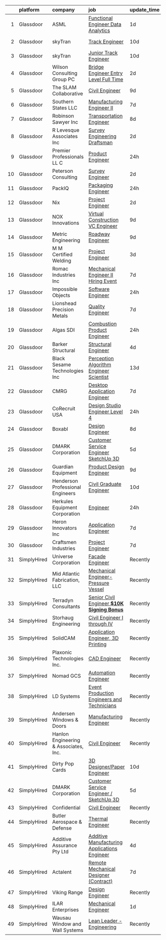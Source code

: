 

|    | platform    | company                               | job                                                                                                                                                                                                                                                                                                                                                                                                                                                                                                                                                                                                                                                                                                                                                                                                                                                                                                                                                                                                                                                                                                                       | update_time   | location                |
|---:|:------------|:--------------------------------------|:--------------------------------------------------------------------------------------------------------------------------------------------------------------------------------------------------------------------------------------------------------------------------------------------------------------------------------------------------------------------------------------------------------------------------------------------------------------------------------------------------------------------------------------------------------------------------------------------------------------------------------------------------------------------------------------------------------------------------------------------------------------------------------------------------------------------------------------------------------------------------------------------------------------------------------------------------------------------------------------------------------------------------------------------------------------------------------------------------------------------------|:--------------|:------------------------|
|  1 | Glassdoor   | ASML                                  | [Functional Engineer   Data Analytics](https://www.glassdoor.com/partner/jobListing.htm?pos=109&ao=1110586&s=58&guid=00000183263851da92fd61c9514789f8&src=GD_JOB_AD&t=SR&vt=w&cs=1_7b90cd16&cb=1662793569219&jobListingId=1008127389021&cpc=214D26EF4E5789C8&jrtk=3-0-1gcj3gkg2jiif801-1gcj3gkgph7j2800-e33e7340e1be5e98--6NYlbfkN0A_DDXJpBmDjNhNk0SonxKsswszHAivHatKsF66mYTBckqD-QpN2x_EAR4zMlSbJXXjyPFj1kLz1mPJ43cRaB9cTVu8ZiXoOi016cuMFaTWanCj5CN56AOyymz1Uu6DGH8Mz4yFmU908T5MP7Sej-efJjQ3vN1GD9KSfe63zB7WTy3SkmbUuqizCYlLlaETPi1Kw9T8ZnPqUSF6yAAt4LbEEUE3oVZe0XQAwUxChgg9kyazviuC6M0P93scsA4QQcsE4XUJ8AjC_HxlGJKGgwoAQgO0qwPmIrAU9hUR8iH_A6atsJUEgkFvizSexUWYM8lv8odNnV4ivCfbT8Z9zWB5ix5TBIFXzeQC9iz2QGwUiQ83uSDvPomMsnn_NHP5wMAwkGQjFRYkDnstR4UBHxe6cJOn_qUPEkkRpLSoT00tV4GOJqqGwF1EsqmX3WexdixT_ADMcB8XLBOUfe-clHRVVN8uH-N3NVIQvSggxyunwQppSYofXKztp_QhRA1GfaMfaVg8QE8OtaNw1Cbt1zoj77VWDPn3y2fmLRDyLWxMbNIasSNeL16B2lyqW5hBs0AlXKc4eZXuO2IVnlMwR1uFfOtrCfbodOB3hU6njcl6Uh0DrZFz1kxiMy6OexKHyEZdYMlmBdqeY4wLgR7_LNRPUMy1m8dlAm9V3zglsJzLFmba7XXRTTOH)                                                                | 1d            | San Diego, CA           |
|  2 | Glassdoor   | skyTran                               | [Track Engineer](https://www.glassdoor.com/partner/jobListing.htm?pos=123&ao=1110586&s=58&guid=00000183263851da92fd61c9514789f8&src=GD_JOB_AD&t=SR&vt=w&cs=1_be15c7f3&cb=1662793569222&jobListingId=1008104200245&cpc=F583A5AE0DDDFE3A&jrtk=3-0-1gcj3gkg2jiif801-1gcj3gkgph7j2800-858820ef1e099958--6NYlbfkN0AZhccrYCUSJlZEde1UnGXnwlG1V9FU8luw-eezWnVYr5cEIZbxF0ud-P0m1gdP3cLzQ6dBzMVHno-NVdq9tAu-8pXrtjOBURzqPxlX_XJmk2CEZp1rB_xpJYNFuYs7FxFDUCjyEDEx1VrN2fqVXcU1NQ_GkV0r3NxIsYoOQMvtJYVhadcKFTlinAeLuKI4nvB3RROGTb4eXzZagS56D20v6q2LhcSXm_CxciNhi39Sy9z0L3uyW9x85QeGxf4copqkYbvtU1wVcWPIEzk-Ks-kpQk9PStA1UJVKFJBNOCfy50cL9CWb4OR3ndWBLWnbIVy5JNFQYV0MZMVsMdASUXXaA31JZVlPCCX_YJIjic2iac_EhAj6YrZPkPairSRbtQUHXOZJbyzh7vgbv75bFvhRymvupalXKnF5dQmDP_QaW5aHUaLupUv)                                                                                                                                                                                                                                                                                                                                                      | 10d           | Huntington Beach, CA    |
|  3 | Glassdoor   | skyTran                               | [Junior Track Engineer](https://www.glassdoor.com/partner/jobListing.htm?pos=113&ao=1110586&s=58&guid=00000183263851da92fd61c9514789f8&src=GD_JOB_AD&t=SR&vt=w&cs=1_2dd132c1&cb=1662793569220&jobListingId=1008104200249&cpc=3E251C7E648E8D76&jrtk=3-0-1gcj3gkg2jiif801-1gcj3gkgph7j2800-893b087d11e3dea6--6NYlbfkN0AZhccrYCUSJlZEde1UnGXnwlG1V9FU8luw-eezWnVYr5cEIZbxF0udh-yhCTVcmUs_xXdux0PKeCa80quye-gO_YcTZdHyrHD0LnBvuY68_45ve2IFju7aVWkrY5Tj_x-l4icu9Y48nG978cFOSzvj4SMBpiAjlQyLni6JgeNMCuKqygaVroiUK5VS3FUp0Ctix6Un8s3Fg_f7MUQQdPDy1Z1Vctp1jxA-C-hFhU1MIiLMyVEdiw9KsYtqhaecT-N0fMVWu9a_XJolKEEmjmUIrKMIIR4X1_2dYQ-82M5qPv2_jGWFbVdWNhCkVJ3AFsUYH4FZy8kqypOgRhlG4w3FNsq3sx6x1uBUfJCQk-rUelWAB_YLyBMX6hs5XBLbsES1q98ALHyiPRHHS-QHcdyNPxWKOxn3mxMOzpU9OJcKwz1_jAQHw2OoLPTxtx1etCo%3D)                                                                                                                                                                                                                                                                                                                                 | 10d           | Huntington Beach, CA    |
|  4 | Glassdoor   | Wilson Consulting Group  PC           | [Bridge Engineer  Entry Level   Full Time](https://www.glassdoor.com/partner/jobListing.htm?pos=118&ao=1110586&s=58&guid=00000183263851da92fd61c9514789f8&src=GD_JOB_AD&t=SR&vt=w&ea=1&cs=1_17fde2c8&cb=1662793569221&jobListingId=1008124431870&cpc=CB2768E455C10F6C&jrtk=3-0-1gcj3gkg2jiif801-1gcj3gkgph7j2800-60251241f490b984--6NYlbfkN0AtR68e5gWpPxoovZgA7Udo-dcymoK0NpHFMpIgh7LYzy-NvFBPTC5pHqdKGtwAjaCZ_07vKol87WIdLWQYdZCtgGkvq9vOwIO6xh5bhCxhByeJTpnaGlvs2WzNo6wtBtou1PT2YBzki1HdYCtxOYYMsSi-azWIymFsWKu3GpmH8PauhmmpuTx7OqdOuni2Og45y7E6cvR9uzxyTbj3YitIWglbEysXUc2xw9ByGx0RCzNC_QcW0Qc5DiGA7pL7L2bntsvgdDvBD20B3-jiZS8Z74jcRwRdJc_EhO7nXVv06rJEcoMDKoKMRU0hw1-Ej4xUE9mSglGGToWb8oHxMotj_tgHGvywg_rycGFZT1yMrnyHD2SDzp5kYHAfMem3VKpNinaRaTKP0MWFhFFm3BqiVGlOsq0uTAiK39GwSAxkH_fHBRMXL6ZtCmrCG269qRe16k_h8WeniXl3dEUYgty-Xv7af_Hszjh-FkvUw-VuwWwZ9iWVyD9_ctIaWEUxxFMSxdTNrL6SXA%3D%3D)                                                                                                                                                                                                                           | 2d            | Mechanicsburg, PA       |
|  5 | Glassdoor   | The SLAM Collaborative                | [Civil Engineer](https://www.glassdoor.com/partner/jobListing.htm?pos=108&ao=1110586&s=58&guid=00000183263851da92fd61c9514789f8&src=GD_JOB_AD&t=SR&vt=w&ea=1&cs=1_8ae29166&cb=1662793569219&jobListingId=1008105890771&cpc=0A448843CA862AA5&jrtk=3-0-1gcj3gkg2jiif801-1gcj3gkgph7j2800-610354c1f4fa0b2b--6NYlbfkN0DdLn5tXN_RiyJSiFodarGZFJKa8s6F6AK0THPBWp05MWFlkDe5FfH8C8ofbMcPMIvTX07gHVXkylm33qpHbb9lasDVzbFQvtWxtopwhG9FPJppMaNeoAEIFtiRbjPmOUZILZ-9UfUpDdviHSMC_UNoMy38zai1f0AWki5BT19moAUvtQMt2X8KrjBCR_HFDXv-PjfYZ0xl0oMAWPHTTAHh8qxGj7qMjrtlM1uFuVo7XmX69ZVmFl-WE9_2zjwVT2iwsDK9_zUPrEH64Gd8OiMwr-IpHh6GO4BqS_htja1AbCmEabiWxcUBDKZnimE328V2CaRy5FHrwfzsn95nGczSXc7ZTGX3Q6XTVPj0_1jJQfBXA5j19DhuE7Ni48s8UFnuAHOJsqVtaOYh7eIAi_w9kYRX93IxlItEsk71ZQIm_0cyOZ2FGp1fjmarj1MGWlgJXeTyukMJfjPYorsBn5vTfrSKl4Nk48xTi8Zhsv8TXH2vPEpso_-oHznauCKK_eU%3D)                                                                                                                                                                                                                                                                   | 9d            | Orlando, FL             |
|  6 | Glassdoor   | Southern States LLC                   | [Manufacturing Engineer II](https://www.glassdoor.com/partner/jobListing.htm?pos=128&ao=1110586&s=58&guid=00000183263851da92fd61c9514789f8&src=GD_JOB_AD&t=SR&vt=w&ea=1&cs=1_17305cd0&cb=1662793569223&jobListingId=1008114346334&cpc=D0EEF0302DCC60DE&jrtk=3-0-1gcj3gkg2jiif801-1gcj3gkgph7j2800-ded74c6d2c089eda--6NYlbfkN0DdNONLqhA8z6QrX6vw37qu8cGScUjPKwqVQr3YAsb4-1n7ur8TiUpiYHqRVBvRvUsHvYxje4zSJDICRkoU_oHaPxC-OST7KLbaSDGh7OEBnOGppRe-0iU3Fs1EPOuV6aQwyTC97XbnOf2Ss9Q4lii9hIjsZTFghiaiyP2EUl8Aho8MImVXN52suxCO5DYPj1k9-tjpRzGnafxSnhGg7tLH1tk9Yyp2TH07wq7pzweZLJm_MzDURLrKYiT0ehbTfpdBD6GIwlB3Sbk0zHm9i0fVzRXtLwmmx4g2WzRDlTBFhASCuZ8YDCrxtqrhklu2c-ARTqFjDMnUDNnPA5Y6cQ_iD8JblN_u7UEw4jlWBFWao8XFLDSPyyGJHz86e4cUnIta6x3QCPuyB_iVKmc4DmnTq0-O1WmMUhglHtLadagISDYaqzs4dGXCAvV48kPq9pQZC00xSMPjlmOaooYa968GeiBqN6NK_oRGUg-bwWG5Uzxxv0pEvCiw3tNcZ9XfD9OHP8_D5cZR2A%3D%3D)                                                                                                                                                                                                                                          | 7d            | Hampton, GA             |
|  7 | Glassdoor   | Robinson   Sawyer Inc                 | [Transportation Engineer](https://www.glassdoor.com/partner/jobListing.htm?pos=103&ao=1110586&s=58&guid=00000183263851da92fd61c9514789f8&src=GD_JOB_AD&t=SR&vt=w&ea=1&cs=1_735c9481&cb=1662793569218&jobListingId=1008111303253&cpc=621637BC199AA609&jrtk=3-0-1gcj3gkg2jiif801-1gcj3gkgph7j2800-4e3b1138c8295eec--6NYlbfkN0CKNvdBtBh9SnuMcnkEvhJOJZTsmZHyY3ybnWicrfIHv2OLB09f1P3_pq6-3RgO4IqZ_itOenhhJrunMWmc5BSRnCK2pVF9tt0A0pElD43m3sDvJ_FGjoUPIZUDCw8fOGdqWdxneuSbi4iL1ttNouiW6tVhVtReY5pk3ryFHZSzWGc3NQoGqp9nRKvHL1E9-BksLUTTHpf-zslAY9Yfgs8o6mrAH1MSG01RcMPVq8kZ3uXU8i2-bsiNXJ4oi8nqDQgpNLplGYs1WJyZq6iTzfW4IK2RYbzAc1r8u5XkYzL6uqhmsm1OD8KUqnPH7rELubgqkpjlZCg68JFMdZvgDFp6rblO68ANDBTF6kc21HkaNtkOgf2GLq6tXFT4uuqnDvmiX4rZYZsgVR09d3BtQsF-6Pw_gwEhRYAl3s5DKyktg9t1ksRPzzBdpGnzdCrzmV4vhSiUXrGc6aHtE5lyog1BKYzG00j1RhSScD7aAahyYx4XrwyGhB5t_-K00dlzHWDdOJBU9bBgGvBhhIpVcY4p)                                                                                                                                                                                                                                        | 8d            | Gastonia, NC            |
|  8 | Glassdoor   | R  Levesque Associates  Inc           | [Survey Engineering Draftsman](https://www.glassdoor.com/partner/jobListing.htm?pos=127&ao=1110586&s=58&guid=00000183263851da92fd61c9514789f8&src=GD_JOB_AD&t=SR&vt=w&ea=1&cs=1_0a2c49cf&cb=1662793569223&jobListingId=1008123492497&cpc=10100C7693495614&jrtk=3-0-1gcj3gkg2jiif801-1gcj3gkgph7j2800-6331db3d6a5304cf--6NYlbfkN0AtR68e5gWpPxoovZgA7Udo-dcymoK0NpHFMpIgh7LYzxbClzyeCLqvjloDM6yhANERjEXZbU16DiPdXBW-nUcIsxqZkrjUyA6gdqyIiUAyPJeqJt0y8EN2lCI9VluCRO0Jb6ugwNGtblmP-QVwhvHHsqXb_oDDjMnBRfEMEq8yNgstrAUoX2dsWR6EnblqK9pLogfZoIk5D36_eRktJANzQLmDLjMSdC0LhIkf9Z2FcL9PL8vSsPl_PQtWIEaCOLo9qUy1ryvB5gz7hlcwKAr6IbSbvGWKRlE7OdUa2qUquKCa-uAIZYOw7bUor7vwunJ1oXyVSZDGtX0_Uaggh0dD1Est9FUf-mYs3xYCnFfH5BaGZZyw0G-HKtpzMtwgMUNDyrA5knoNfu-qf5qUc_eNrhRuopbJ4V7WMSfD9D5VtToCGdQZ4nJLR7JZ21mI9-f_QHqeWSW6jhPpP6TyARKnnLYvdmbYvaZMi8v2yC9xzi3KTI-GSZXbknFC9gNt8Uc2IPRpO9USAQ%3D%3D)                                                                                                                                                                                                                                       | 2d            | Westfield, MA           |
|  9 | Glassdoor   | Premier Professionals  LL C           | [Product Engineer](https://www.glassdoor.com/partner/jobListing.htm?pos=114&ao=1110586&s=58&guid=00000183263851da92fd61c9514789f8&src=GD_JOB_AD&t=SR&vt=w&ea=1&cs=1_96b6b2ed&cb=1662793569221&jobListingId=1008129749919&cpc=511630A5FBBF692B&jrtk=3-0-1gcj3gkg2jiif801-1gcj3gkgph7j2800-f3cb081829fa3622--6NYlbfkN0A2jR07lBEeDPQy3XpkXX03Lj3JErvvTzWAVZFYozNdTj6UQfj3gxJZyiiuoir2IhyGLk__8nNtW5frkjzCtAz0PzW6pilGBsuD5xh5L6WHKZdwfYgPMpPW7Du5fR1-t1hQ86l2rzq0z9yhhTgmMwFnyo5cabXHza6AJuy8mhkAA0IO7lxEjp-qtOV_9itwNgEJs2euXzZskIZSJkXvRwx145LCY9X3DdRygDc5ui1RWrjav0jv_Ms2RTh8SMZhfJnV-DQk4lfE7g1gJEav1fHZqYrDp5rlBy0p3iwjEyNzFcS_K7VbE-TxIBV0wKyjCtm-RfRSfGYRq0LoUaQjrBoo0XocWXaBvxi_8Av5587FPP8-TFYmPtzhDkMlzbO0J_NhgGgSrilSXvFO5krl5G2w4eHlwufeGnQNIwsme23veNHngqN9YnvOTCXxynL9s6I7JFCblkKbhNI0-Pnc8w1ZolsAjIOOEy_y1Jr-ElN8MNa-OlRseg1oH44_gcMuzoZR8UAawIQ_rCDxeS2VoYAtK-v_w_o9STA%3D)                                                                                                                                                                                                                                 | 24h           | Montgomery, AL          |
| 10 | Glassdoor   | Peterson Consulting                   | [Survey Engineer](https://www.glassdoor.com/partner/jobListing.htm?pos=107&ao=1110586&s=58&guid=00000183263851da92fd61c9514789f8&src=GD_JOB_AD&t=SR&vt=w&ea=1&cs=1_cfc5b36a&cb=1662793569219&jobListingId=1008123522399&cpc=BC5A6728553E0000&jrtk=3-0-1gcj3gkg2jiif801-1gcj3gkgph7j2800-7a341853a7d48a30--6NYlbfkN0D4Bp498Y00jV9iWHDpfs0LRoFBNkVSu2-ofFle15sAL9wiVaH3JYCc2yhQvbvN7EmPqfXrVkFuRxenOf5ISJMdOVSOEMgE7ULRPGFyoN6FfsyGXSIVsUZMhT0MbA1uc7yDEWLL4hG3WAVMRIMzm48sl1NzH1EwQ247kthU44Ks44pLGyO_vsmGLcJYaB_dDkvG40PhU7ANFxGLMM7cZO7_z8B0guEu49TA01AiZHXSLd5JdQ0WT3d3PpdAPeVtWucB23yt9HVpl9JsWKsJQQB8ZPgdV4JahCHsxexZleFNNc7IU8tTSJ9bglBxHHx4yoou0TlXFQCSdt2A8BMIx0BXoYBj92qY2FD95lu1vP4rd11jrudD_LAtcPtG4qid7MKpyIUIIlOKJrFOGCrkaYlixyv9n4r3QHC3wEE7Z1RJIFx6HpYNdihvd6f8C70WSMeA7275sKgXBiWqpuTnNCzSlC7bDZOC78Ft4_rr53GpLjnSJqcMeoZujeREg7QXtESeo2n2WPjkEPBEv2BdW7l0tGX0qpnOGu0%3D)                                                                                                                                                                                                                                  | 2d            | Denver, CO              |
| 11 | Glassdoor   | PackIQ                                | [Packaging Engineer](https://www.glassdoor.com/partner/jobListing.htm?pos=111&ao=1110586&s=58&guid=00000183263851da92fd61c9514789f8&src=GD_JOB_AD&t=SR&vt=w&ea=1&cs=1_942e0bee&cb=1662793569220&jobListingId=1008128865030&cpc=C159A350A118AA9B&jrtk=3-0-1gcj3gkg2jiif801-1gcj3gkgph7j2800-21df4c9dde101283--6NYlbfkN0BTy4Vq3kUv-8E8fBOrhZt-7WJQYqv7u2ur6JnxlE7nqzcxHKXba3erMveOqKk6OgE4WJS192kyVZ39ZXi0JZ15b-xmaFGTyEaSIt6wuu75jIVarHaZd7NqFveBiyNIJn3xhX_GG__2Ur5PEOTaVOKUkMppJ7HTzbVPU63QVKxeStPFaOBH63xodStuz0WAJpLdcfbU9Aq6C6Pm9X0u_DL23GzUq74sd4HhjC4tIFmr5xb_2oA_ylfMFDNDXb9rRCIjnrquyZkxR7n-2AgNAwO8K8SFBADuGs-Wft0u-3HPZAY6SuuVyDb_JQtU8GGPAPWp9Ri_J-eeviVJB4C_zkoK3SQnoVq8-ROhxvSUE62attwOnB8yTdgBnOGjYxDqS7v83acPxGMgT4cwoyCA3XMUfulRCmwR9nmKtzzZvaMiVXBIl7l24cezcAMErv6AffjxqSBE4YyPU-JtpP1ZJCuYrJs8xlcR4HB37ILgQrlUq7O3OEO3bVWaYldMqAAX9hCQ7NIo7uSZJg%3D%3D)                                                                                                                                                                                                                                                 | 24h           | Ottawa, KS              |
| 12 | Glassdoor   | Nix                                   | [Project Engineer](https://www.glassdoor.com/partner/jobListing.htm?pos=119&ao=1110586&s=58&guid=00000183263851da92fd61c9514789f8&src=GD_JOB_AD&t=SR&vt=w&ea=1&cs=1_7aab5a12&cb=1662793569222&jobListingId=1008123595543&cpc=084DC1FB85E2EACF&jrtk=3-0-1gcj3gkg2jiif801-1gcj3gkgph7j2800-a6bfbf40e9464a22--6NYlbfkN0DGEf1wvZpjf0BmWAJPOOLZmxk1SfGk8SAElFhdCcpOAmk_ejaU_FB_C7o8mbym5XM6SAaFnvG7qMyRFn6a7puH_0cY0C8zsL32BE9Q9C7gOCESpekIIJGIcdUG0DE5-PDx8yiO5l68bllLura2IoObW0U0TMyzVR6byyyvQMoe1PRQWI8zqGKAskCAbeBmCfnbP5QmgHU5z2jhXSt18hdzFceAh79AVEhn8JMauDXWPmfgtOImL5Z0zXUEkwAuvi-O_0UWLg8qJrJi1EWunwXnapV1GOP0uBp0y659DYWUSzniCsvvU0y3mCddshcn0DkQzt9asI7sUJnCrrnMFKT-zfXZ5-TNaXUGXiBJKlTAW3ijMT36FHqrIS45IeyDs8gE3PUTgFP712y4ek-Vd3o6l9wzcKZV28bWYun6olY1igKgSybzAxU7ewoXMtks4jHAfd50UCkVQ0XSX66IoAmZKvnSZqYGnhd-MxvMcEmfNuIctV351t9bB9w74KqzeXMpkZKl2vIunw%3D%3D)                                                                                                                                                                                                                                                   | 2d            | Poseyville, IN          |
| 13 | Glassdoor   | NOX Innovations                       | [Virtual Construction  VC  Engineer](https://www.glassdoor.com/partner/jobListing.htm?pos=104&ao=1110586&s=58&guid=00000183263851da92fd61c9514789f8&src=GD_JOB_AD&t=SR&vt=w&ea=1&cs=1_c5076464&cb=1662793569218&jobListingId=1008105851545&cpc=708FD06C282F2827&jrtk=3-0-1gcj3gkg2jiif801-1gcj3gkgph7j2800-d8040ab6fe3002c6--6NYlbfkN0CBU0a-poGC_gHIAva_cyQ50mSTj_2zuRb5W61B6aZ83z3jFwxkDKVEG5xkoOkFxgeQ7Yrlre0N8ujj3yOcbGAyi2MRtAKu_G0aERvLV9P7WA1BMyLYikOCq8dsm_vh_YmNmNNOQYl3qs0H3-QVSoocIldAiraLC6K1qb6tiVTeKA6PJSI_5ZW5hz4kp_iuFvKOcq4EIojG7QFQ9wU-G-rQjIR_1kBgkOqGgm4_1eHH1c81MVRrw7evlU73_EavcnePFTC7N35iYmVqEW8_W5QYpgGc5DOBqrjP_ZLbNSTq4v4yMx0MYvO4OYqO6o9PIpS0csBCtQMwOYGKI9zhBuB2XTcbyR4EV9KsJZIeoR_H8vFbHnok3NllHz7j7sknAlSgHFUbUCQXFwjJxwE853ljYb0I52DbECXme5-_Tipl6xf0oPpenp7ICqwt76v8WUEpESgykOGQQa9ukQraBKMgYtWWgLfaG82unKLsBRNwhEK-Ao0rbyvo8E8IA6fK8-EN-eXscRGDcsU1Yu_2EgLy)                                                                                                                                                                                                                             | 9d            | Phoenix, AZ             |
| 14 | Glassdoor   | Metric Engineering                    | [Roadway Engineer](https://www.glassdoor.com/partner/jobListing.htm?pos=112&ao=1110586&s=58&guid=00000183263851da92fd61c9514789f8&src=GD_JOB_AD&t=SR&vt=w&cs=1_e30cd18d&cb=1662793569220&jobListingId=1008106189299&cpc=9E2D42C2BE7EF0C8&jrtk=3-0-1gcj3gkg2jiif801-1gcj3gkgph7j2800-e2ce84e07444d8e1--6NYlbfkN0DidxVwgmOe-ABwagrwZJDiR9WGDyPDKLtKUy7pDlbvGuiyKHG9rDpw4H7T0tuSlPbYFkDo7e_xvWhexbj1wgsHLpNjvbDODKY5v8fbqtKX316z1aAS6Ub5mDtG6z912_pi1XCu2rudYDHuVIVncyAjjzTIEmB_4RDmPcrla74FM4RXBmE3pw3okMip4VKgnVRsT59bnUHs2JNWp8edc4Kb-N0PDc65i418ZHl19PkHWC8S9SSlyeDhJxSatjh51eepFerXNVgB3rsmkI1UTZ2tzGMfeP_-BJMFK0B2CFfuB4AiHTqhIgIo7bmtjTs9sDPlitSkm18XLvU8ZVRN3L4D-goSNHny9Qm4a0dMO8B-Hm48c8oqkhUgCkY69iYghOkqTogEsDCcRjqtp2A8dTACmtDrHSrVnoN0j8Ku-c_r1AkDQU8S0tw-9rBy0Ae3LUHvtLQQSIVq8K2qv5zx7f95oq2vM1kybbYH292QmOJDjrrfsPOKw0EPSHGKNJEgQfnSfIzcvnDUrEtiKalzKPTTA1fZBf8bSeY783ZrBLZ1rPjGISKgRIh_1KbxG4aZINgtIVHO1g2VYQ%3D%3D)                                                                                                                                                                                        | 9d            | Fort Lauderdale, FL     |
| 15 | Glassdoor   | M M Certified Welding                 | [Project Engineer](https://www.glassdoor.com/partner/jobListing.htm?pos=124&ao=1110586&s=58&guid=00000183263851da92fd61c9514789f8&src=GD_JOB_AD&t=SR&vt=w&ea=1&cs=1_df2b5163&cb=1662793569222&jobListingId=1008120762062&cpc=FDA5FE10D8E00596&jrtk=3-0-1gcj3gkg2jiif801-1gcj3gkgph7j2800-52cf88e9a7be5b06--6NYlbfkN0APToHrk7ILONyRglvlT3LJMO76dZGJsKlG8WQjsY8CqzJJDeCOMXQiIHpog7YEmx7rD_J5VrGitLMaYUub4VB3WK_T7qLHmdJWL85n-pku9ZU8dw3PAMD8PzRxnvNRc3DA8iDDz7U4BF8_fahGKHmVGXmVw1U65U5ueIDpamj91I6pCWMcoYt5ZSJveOfQH88b71PxuWcd-95tJod_3mSmF5i44r4JmB_h0oJtasQx5is6FCSfD9mZKrPFNyQT3desYyHnCs3SXHGmHru21Zuzkda30XPRuQ7_eLsLJzcHm8mcP-kJ2YtCKprbX3ASIQKL_RRDrNaOzgfPDUE1JVcf_voV6MwjT24hcmG-ss1vxLU5J4OeEohUKrzCK0VD4NWlk41fNy1O4RVAyL-hlCHEZd4YYb-S9V94H-7vYW3eMCv8Mv9EoMOudiTLTIleGu5beAoG2cxJSIIV4tSgffdxhQDB58brreQCJybOHsG3iPuE0vp56ShRO-X2zS6ZXc5zHpaVzg49Og%3D%3D)                                                                                                                                                                                                                                                   | 3d            | Macedonia, OH           |
| 16 | Glassdoor   | Romac Industries  Inc                 | [Mechanical Engineer II Hiring Event](https://www.glassdoor.com/partner/jobListing.htm?pos=110&ao=1110586&s=58&guid=00000183263851da92fd61c9514789f8&src=GD_JOB_AD&t=SR&vt=w&cs=1_52e6decf&cb=1662793569219&jobListingId=1008114182111&cpc=59D4D1ABA94CA5B8&jrtk=3-0-1gcj3gkg2jiif801-1gcj3gkgph7j2800-ce905a588158b2f6--6NYlbfkN0Btxs39KmTzjw_u_hUXcyTcLpNeUj18C2Nw5A7DCW0FWDgognxC0CwP-WXP8pLWQYAVetTLxPEy7nlclhWM_TrPERnnrUBQFZ1Nwg3mx3bOOFp3Iy1SvqgQuaMA34sbCwJdqx3TbX0MzVML-tFd4S-LZwOh1056VL0rtVAjrXyWtw5sGglphubkPTWA4tmzMsKwJ1qI0ulIygSTlP-yyes3HRflXumboFnV1dE3njIvTCLVqP64E_Jdx4Jh8W0LUxZTJXQmMsFP3JE_4yzoBb7iAih1zqjTorln6qrqst7zRHrXlrH3wXnflOtn00nZez7L_YDyneTGU6BWZ_gREXkieT6lEDPymhHKXrI9ThkGKXPOaZAjC80pAZ-AWvjgN8rTtTyALgdop3bMDYPR4Bv7iYXfdZowboSfUzo_7fpCydg5O9O36htI9REJNH64sHnvDNXfP7y0SLtVHGOt_gBpX34K7LFZDN9L1O5apYlKwxT7GlO8Vy_bIDZ14aTqo9S702Y7WfCrINTf-v09rPnWe_K00tv7dAqSadHJYUWWW-wlRukfbQRbtDWrHzLsnw9wJRDbTWpkDez_9hL85pq6UcRQa5EM85AChiiTIzmo3rfU7L5hF74qk5_pWlycbHRTHfiwOjyXT5pwzCpD1wqckvWZ0_wxfZPu7ntWY2sTNC02RYbKZDX6i-sly0ELkBLHkSOEE3pwrAEAO81OW2YXBKNjSz6Jijr7bqw-e0cxcy2LCA8ZyovB) | 7d            | Bothell, WA             |
| 17 | Glassdoor   | Impossible Objects                    | [Software Engineer](https://www.glassdoor.com/partner/jobListing.htm?pos=129&ao=1110586&s=58&guid=00000183263851da92fd61c9514789f8&src=GD_JOB_AD&t=SR&vt=w&ea=1&cs=1_bc842d42&cb=1662793569223&jobListingId=1008129067876&cpc=A356F292FF34F670&jrtk=3-0-1gcj3gkg2jiif801-1gcj3gkgph7j2800-dcf45e55f716323b--6NYlbfkN0AtlW_omU2Xx3W-19HQ_drmTKCWebiHnmA5lS5PDL5G8WHWVC1E87Ezh2nv6WPgTMZHVJw45CmYGDiohpixYcFECimR8UH8XCmYY99xaga--yLq7EktcG1X8OYansnKXFc9XPdFoYPkLMTQN14Uc9qa2Ma_c81B1JOMsU2cnVCDEhQd95CDSEYe048k8jkns3oL6OMMVCyZIhieophuOqqknWoIVwyyHlWR9y4crTGqvWBGck2VMkBdUwYenperFY4C-qOw1s2om48PW6sHeokI5DQfUq5UwTNTiAlPeJf1YXgL_-NfMKjqbRICoHm-BQuOUCVigLjgQ2SvSQAoyBAI0x3dD7nh4hLSeFyd6LgASsltxQaaBe7wh6heIEzr8ZTjKU8ruL2Pw1Ll9BWOUwTjwQ3V6xveHdfdnMoL24zWU4GOIgWtdXbPLRRgxtOrwtGXmOhE-a5cENSLJPlKB8mB6dI6ghFE0RE5bGzeQrARuu0jb7GzReWP_x6eeavxQxfGeAPob_ANWg%3D%3D)                                                                                                                                                                                                                                                  | 24h           | Rochester, NY           |
| 18 | Glassdoor   | Lionshead Precision Metals            | [Quality Engineer](https://www.glassdoor.com/partner/jobListing.htm?pos=105&ao=1110586&s=58&guid=00000183263851da92fd61c9514789f8&src=GD_JOB_AD&t=SR&vt=w&ea=1&cs=1_d958d68b&cb=1662793569219&jobListingId=1008113631364&cpc=CE636C005BAB0D84&jrtk=3-0-1gcj3gkg2jiif801-1gcj3gkgph7j2800-67b0ab4100200562--6NYlbfkN0DxCuHv59Ulfwdka9_0yDRibZVZnh3Pl5mPaL1R6TPGccHo0GUkpZNnzNrsLwSDPxoQ2n18pnbhQgYJB-Rkf4LtcTVi8ZqobdkguH0seeq28Wj4pWCYqDTLXCPeUZtf49y3TJi6OMMBLoNUZRHmgi7NjuQ7Ur4CddfQDrVeGJkVaYMLewZaFj3tz-4E7ohCS2dxKs-yMtnVgxf6kSvXmPkorFnNoT52Covhs6Q7BiJwHJfah-gvR53YZiuDuLbHCGvugK-tJe-XO5GHWbKZgBghxmrhGDL_dYcuW0XMb087YsycwXvPkx1ICCKUC8spcjVnXp31mIU8axRWQp3JSDcC08HNFtWrQSU5cBN5hglsAdTHOphphcVpz-8-osYJbyvzHidEAh4eIzggXL16N6ViM1xrmiH-TWGOGQBvJUdWS8Kz7nSHgPeNV-qviWifdxZVyo2uRamnfbb2WOFUdIfs5WbIX1if5laZVp7SX-3159DKCia4vLiboMAa_ko-7uqechGLLdRLtw%3D%3D)                                                                                                                                                                                                                                                   | 7d            | Indianapolis, IN        |
| 19 | Glassdoor   | Algas SDI                             | [Combustion Product Engineer](https://www.glassdoor.com/partner/jobListing.htm?pos=122&ao=1110586&s=58&guid=00000183263851da92fd61c9514789f8&src=GD_JOB_AD&t=SR&vt=w&ea=1&cs=1_9586b7f0&cb=1662793569222&jobListingId=1008128960219&cpc=9B12395D9F8719A3&jrtk=3-0-1gcj3gkg2jiif801-1gcj3gkgph7j2800-ca990e495022b119--6NYlbfkN0D788tVLZnHYB2JKTLmCXo4PydfvtZKcdbYx6lxKaz3ItHoPq3a-80Qn-zGHqwzc9_m0Uh4iLvFmm7xImc2_O2v02YqU2Z5zjdT1K6S2ai_m4VjST36Lqmyqjxb4C5TcgjI3upFRp-Jr3ESBgyJ6tXosOtLT5UxaFHe3OpGu4KcrsyRZqsYNwOcH-_j6rfvSilP4_OCuE5dTi6OkebVKr8t_EvnDQ2V6xAx-iytSR6a69E65iyXD0tscrdoSyG5CuJcF_OiDBZHfV7r9Nh_uKUz9rreZ4kkY91WZ22V87IKQCoV2d544vse_q_-Uwe6NzQ5G9K7NJHPYvict_eeJk_ejEjLeDRKOa3O6B_aIHlZSmYybReNHvhxoMQJHg3spcF7ex2BT4Kv6YCTEJl_27RV7wk75PBSDSfSqgzyB3DK74lMngP4Gs-kBv-PrvXIMnG258vU8piqqqXH8ymhchXnbE6l05DO-hrsIEP6HaPSn8td-H2QZgdhVtCRVEkMl5bXBGCYcdjKXA%3D%3D)                                                                                                                                                                                                                                        | 24h           | Kent, WA                |
| 20 | Glassdoor   | Barker Structural                     | [Structural Engineer](https://www.glassdoor.com/partner/jobListing.htm?pos=106&ao=1110586&s=58&guid=00000183263851da92fd61c9514789f8&src=GD_JOB_AD&t=SR&vt=w&ea=1&cs=1_1dcab6a1&cb=1662793569219&jobListingId=1008119102539&cpc=B2EC08A4818323D6&jrtk=3-0-1gcj3gkg2jiif801-1gcj3gkgph7j2800-15196b51801d94a0--6NYlbfkN0BTT1lo8Jwdy_hu5PBsWOg-OgEs4ry3bvHurgSPaoaOHA92D-wk94bERqeQdyu7E07LbdsfIPaw4Oe8KfIyLkJigacLaRZgIkAHFxpuF5BHItUUS2C9L4qgNveZFGN1IvwVGH4LatPIl2xmYOW79rRLXqBtxWe_-QLZzUlJqKKYCSMx0_hvZ3kUqbmHsQxSxSHXfwUIVc7PwrMy3SM1qjL-cru3ECHGfLlKqgiv2KD7BuGl38qPqb7RDV5OVUBIXkzLcnpD_BNgMbQVqKSXxXMvz3U8brNySdV9jDIUOtWtks4DoayyAcqDXH_gXhxxqT9gHLuBCIQT6DH4P-4NsqYDXDiY8REDjVzk3VY0XKpBpWyfR10_jP1T-xU-lepHSpPHUVHxiMeIm2P9S16LbxSqRYJgx9WeCZOJyeQnzY5HWiErNsvD-U9CwJZzqkAuYEa_US_y8ZAP3UZs-YsQOmNJsfDo4PdfugWHUI0wge0OyRxhSGRSnCPo0WGLttE8LmnU_ZcEBgOnlg%3D%3D)                                                                                                                                                                                                                                                | 4d            | Las Vegas, NV           |
| 21 | Glassdoor   | Black Sesame Technologies Inc         | [Perception Algorithm Engineer Scientist](https://www.glassdoor.com/partner/jobListing.htm?pos=120&ao=1110586&s=58&guid=00000183263851da92fd61c9514789f8&src=GD_JOB_AD&t=SR&vt=w&ea=1&cs=1_6a9a22e5&cb=1662793569222&jobListingId=1008098487825&cpc=2DCD12B8022A14CE&jrtk=3-0-1gcj3gkg2jiif801-1gcj3gkgph7j2800-c3521e09763f3571--6NYlbfkN0C1y6JstYOqKQSjlTzRNpLqbqc-mamcipwBCr4Y7LMyiluAs-o5z_e_okRZS9FQdbftxsT3fbiuqVw35TUbdAYh4NJuhU-3Q3jHuXL5MSE3OpRApm2MIDjKZeZOrnzeVRY6I68V4ME0jePah8BGdGWRqG_XXGF4hlcsio1L8Ys8wSAOaZdT4onGVJ5HUCkcQZhP_mA09XRmflYEg6XZRDGVj0viWTELzlZorr4P_RqKGN4j0MnE1cQWHo5gVcTskAMoo8KQ-Dz1yPXGc7DLpzHNBz_Gn9ZfIP6_0nIctS_KblljcsrVdNB_hyR-mWcbHA6gxKTOUkJVj_UfrCvldHCca4T4GndvI09ojYStJswacUhoCWEjZ7dqMckl8y7uMj3S8r_hUiDe7Hx2R166PCBwNHIdt52cvT3L0FSSXxxhtvbxkXoX4E_AsS4yc-s6E2Ah3AogsH6D2nE9GC6Ky4YuAjs7M6yqlW-OvjUIQ7IC67o3CEHwzlcK1gQoOBxSa_R5vJP3KW72QZPmPXH3WMxXpTq58Nyuc5Q%3D)                                                                                                                                                                                                          | 13d           | San Jose, CA            |
| 22 | Glassdoor   | CMRG                                  | [Desktop Application Engineer](https://www.glassdoor.com/partner/jobListing.htm?pos=116&ao=1110586&s=58&guid=00000183263851da92fd61c9514789f8&src=GD_JOB_AD&t=SR&vt=w&ea=1&cs=1_e2e2fdb2&cb=1662793569221&jobListingId=1008114150848&cpc=084DC1FB85E2EACF&jrtk=3-0-1gcj3gkg2jiif801-1gcj3gkgph7j2800-e0ef161202439f55--6NYlbfkN0DhX4vPYK-2UsXfossbik-rfTkh6r-EfrAO_2d5X3f5KdVRq_fV1ck0Yf3OiPeRa0qw-0RIxsC_DA1Q65Qp9pkjkKokME_qJcA5BotVpEWmIjCwbadMckVRU8rnYBv2MWMgDHG19wgsoBkTp-FtiFjRVycbhheDSsbjUA17H5NNwVrmrSKcZJUDkmJTc-Oz6Z0YqJMMH3r3pmAx0ukPzX_S7BM2KhKK3urFGm--3oKacToF6tWt52faRfQkqG6G-d4RZGyiLRvzVrmg2tBK554-5OZ0rqphD-Vou-FL4W_FhOq59I5W_AW9pCNu9_pUnLKmkPRx2R4d9c_N91o_5Ns30dbbYF28OnZZIFn-iBZnKRr9-mMfLWFVb5QJXGGlSHah1-Yl_edZhMr_j0O4z5wSsYrIU_NwEP_LZr4sStjw06lYarMXo9vmo4VYzWPCvoDSGi90zDQf-gp-BgWYA6MX_zr6rmEXDgOFUQ83pEF-U9x2PAPB-BzcGH-KLb19iw3U3g1spqp8h2DgsmvhXX00)                                                                                                                                                                                                                                   | 7d            | Santa Fe, NM            |
| 23 | Glassdoor   | CoRecruit USA                         | [Design Studio Engineer Level 4](https://www.glassdoor.com/partner/jobListing.htm?pos=125&ao=1110586&s=58&guid=00000183263851da92fd61c9514789f8&src=GD_JOB_AD&t=SR&vt=w&ea=1&cs=1_54b117c9&cb=1662793569222&jobListingId=1008128692562&cpc=F86FB55FF2FA18D4&jrtk=3-0-1gcj3gkg2jiif801-1gcj3gkgph7j2800-1e949d9a23b6f361--6NYlbfkN0A4hgeKHdLyHgzaskNEvl2xXMVaueUT71iJOYpLYISQUHTwzmwXMv6kDRJA2VBz2-Zhr93mqzvSZptGvSdEOzZD3ZsCXKYuaGGS9dGvMYCs923FoKii4H385ZdJ-YM-fvb5xXz_tu6BCvgI0YgaiwAiD3mzkFAVUelR3g7M0On4Ky4VSALXPQfofb54gLXs70H_VpKUgj5Ujbx_Y-e0fJRoGORdN4K0ZPpMc6kVHsk5kDJSHoBgvxy1qkOTSS19x0LdEqkRC2mwFY-583oRJbs19ROYur_-mIQa4vsAiouLJF_Z1SycTU8rGWd9hQeu0f71DyI2CN9rZzBBQh-lNLo7ZVNXU9My-dEjwJhpTqxTsnzAY7Jy2fWqU-VbEDf6TeBCokBK0YoeT5En0j7hnD6AVrCkHBe8iY_B3bwC0-s5BnttPPu4mo_GS_OvBbgYF9viFrvwhAGubolqQZ2rJVYzIesiflHUazL8iETPwiSxx-_PlFazwLFyu2aR5lYglFP22WeMhfGQFA%3D%3D)                                                                                                                                                                                                                                     | 24h           | Greensboro, NC          |
| 24 | Glassdoor   | Boxabl                                | [Design Engineer](https://www.glassdoor.com/partner/jobListing.htm?pos=101&ao=1110586&s=58&guid=00000183263851da92fd61c9514789f8&src=GD_JOB_AD&t=SR&vt=w&cs=1_b6fdbca1&cb=1662793569217&jobListingId=1008111263067&cpc=2334BB7F1BCAB385&jrtk=3-0-1gcj3gkg2jiif801-1gcj3gkgph7j2800-f92f66bdcc716501--6NYlbfkN0AZdaSuYPnCWRk5apRml9oqaQCY6p5qKbmOsixDGSNuWd34-dYAt4lbiu5Tu6-oNSUdoljleHAc6KIoY7tHEZOlGE7_Osuc5RzByGMY3M9hVvkTX86XHUqKYWJc277TO93LkNdl5PImRiZLX3QoB01HojER6bJCoylRYQ34g-sdX1RUmCjL0KGWQPOttVWQs8nQAIGTNdno-faQ-5YKXlLZmt1gTPo7XZEMXw8SYu3uK4VFC2B0Eab2AiBS-BSEuV87wFVA6I6DkoZeCFakQCxFY1fXAWXh6oLRw_jJD9SdGAg0cuaP9Hou0lmAnkbB0Svstj8hfdlIGDl87W87CfJvlrQ4mi78kNC3YOVhhebaoBH4lfEH8kCe_pu5lzazbHk10zLVIIBt5g0Xf8o7BowCRDD201J_Pd__GQbb1rw-1jkcLMlQtPZmyn-IfopLiykT4EzrmxrdALaJrIt9SehtLCtDR8q3AnRlJKixUL1izBD3QUDmJMCA2tmdR9DN9a17PahSs--tJQkQ4x5yNjDMVoLUz33_f0s%3D)                                                                                                                                                                                                                                       | 8d            | Las Vegas, NV           |
| 25 | Glassdoor   | DMARK Corporation                     | [Customer Service Engineer   SketchUp 3D](https://www.glassdoor.com/partner/jobListing.htm?pos=115&ao=1110586&s=58&guid=00000183263851da92fd61c9514789f8&src=GD_JOB_AD&t=SR&vt=w&ea=1&cs=1_d884e284&cb=1662793569221&jobListingId=1008116256131&cpc=3E251C7E648E8D76&jrtk=3-0-1gcj3gkg2jiif801-1gcj3gkgph7j2800-599f57cf6a77f9e0--6NYlbfkN0Crf9bLCfdz7aXL8Ph8sliMKAzAcwcvrE_lUqKpoAeaIsdn2hw1vZSdFf6lwCbLn0PZYufNnvSAaxcuNu0_4aSiclKFWzXJGOn1bddCVaXm1iViiOGX99_RtWvR18QswN8zI8pP8D_Ko8qgJpMSwu2HHqsrVUsMTBiKopf0zCwlk7INo7IrNN2eRK3zS_fV7c-D5Da7oL-w9FjUEzvSEIvp0Bt95LkeocRVp9tp_X_JbpuB5GmLBJIeBXZGzLLx2zst2T_ZIwwC_LD9Qf0hy1biu6xusICl9wa8zlkDF9BczwZX6uvDVJnAHsip_zDXO9LkoinF9hZ-rSVz0RK7AGa3pkDLxkaTt_gSy36c4K-rAlKZ7s_a6LeZoHH0npWWicpAI723x8ih9A3mkfdAs78J-fS-oWSwZepb_NtB0ShNR0ilggPB3KTcsqbLOKmJ6kHLkTLIwA8CzRB_XOeBZ-PGmyeEGzUCF0DxqHi5UXM8m5UEndRIKEV71nrckYGxUz-6aw9KshDmMeXWLlWXLoeH)                                                                                                                                                                                                                        | 5d            | Los Alamitos, CA        |
| 26 | Glassdoor   | Guardian Equipment                    | [Product Design Engineer](https://www.glassdoor.com/partner/jobListing.htm?pos=130&ao=1110586&s=58&guid=00000183263851da92fd61c9514789f8&src=GD_JOB_AD&t=SR&vt=w&cs=1_c2ed1e36&cb=1662793569223&jobListingId=1008106900647&cpc=C90BE282B3FA86B5&jrtk=3-0-1gcj3gkg2jiif801-1gcj3gkgph7j2800-89b3be451ee8f2f2--6NYlbfkN0BqstLd-3X6FG51CWWHEpmiMRiKktHA8JUhBR9wH0jzZxlf443KK6FkxCrMWQ9mHv4FXvdPapqW2B2MsA1KKO3GK3vdNqlDb2Qt7oa5h7W_rq7IPrJX8U3GjaYzB3TXTcqP4FGpzEEJuUeLKWsjYZKTep7PZX1BWPKBPx3aA-dEZRvnbZiFycdzR1Q9FemBmJHn6AhoTkiQec8PfJ1e4H40SmlpzSqrgYJUXRIjUzqefWOEhvwhJYZARpqHiVwW82jnj6nq0M7kHrIhuAemryDt9_EoZYF34T2CG8QhNi2CwvlHMrnsci8usv9Fsn3CYAVKHCcjEpLBbFd61H4gmoKwC6T8Ca7XBHrT6rrsXleW2MAIMlW1HMiuzQoeP5Fxt00euEVPsrqpIoollwf2UegKVXaT_VDSax-rJ1OmPaiQkdVX3SQLVceYT6n8DkmsK4WTgylrIR90-P4NRDZj_70F0oeNlGeI6e038ZOkayi1Gi7XCBgxJJmpukEgaDiLD5Bazcnz1_oQS6NgVE8_NCYrsiFqx9BbLUKd6nXrzJxR_TQAG-4tZAg87ZjYq95wIEIJhrXJVsTJv9Q2V1MzSD0f)                                                                                                                                                                             | 9d            | Chicago, IL             |
| 27 | Glassdoor   | Henderson Professional Engineers      | [Civil Graduate Engineer](https://www.glassdoor.com/partner/jobListing.htm?pos=121&ao=1110586&s=58&guid=00000183263851da92fd61c9514789f8&src=GD_JOB_AD&t=SR&vt=w&ea=1&cs=1_08da36df&cb=1662793569222&jobListingId=1008104585385&cpc=9F501A507CCEF403&jrtk=3-0-1gcj3gkg2jiif801-1gcj3gkgph7j2800-225594eb0e80d7f4--6NYlbfkN0AO-lx13pzomzdSppJUWL3QXsQT8oyFk4U4LWH8QC50Ctogpds75Wzd5olAHTq_Y-Zt-UhM3SaLCMK3iD2-pdqqot0v9xlcj8UzjZvQpKsOvI8wqbStmNQJwceGuTNW39FNNctbUfeJck05wDT7lRYF5jahF7Wy--D-TJEIGASZmpQ5s-jvndDwabPiq1iLm612PiuciYMA5DFmJ0YhE54f-3xu_iuc8EVz66l6yhcaAIM3tqHwH0h_f4TvBaS_aRDs3ySLTqfKWQT-e_riMCL7l6_3QVZ-4BZa28WZwZS94T4xSuqk6mt4F0gQzQFXyGY0IruWz3tZajyS-jioM4_3yPQdP-gcoLgfnYa4rENCKXDp_7OxICzrXZzj-KIAhV4nhyzEJN2XfRvHsFwX2l2Uprp6IWoNBslpb0JEVohI0xEXWyCgUhIOjj0Krw2IOoQqeCmJD8Kbbf3WUmRZv_rBL_Nud-40Q789rM-Vcj2s0z8pWKQl1xBkRA5VPVs8uQMFHW3IVTOklg%3D%3D)                                                                                                                                                                                                                                            | 10d           | Round Rock, TX          |
| 28 | Glassdoor   | Herkules Equipment Corporation        | [Engineer](https://www.glassdoor.com/partner/jobListing.htm?pos=117&ao=1110586&s=58&guid=00000183263851da92fd61c9514789f8&src=GD_JOB_AD&t=SR&vt=w&ea=1&cs=1_e154efe8&cb=1662793569221&jobListingId=1008129236586&cpc=10BFF6CCFC5AD8C2&jrtk=3-0-1gcj3gkg2jiif801-1gcj3gkgph7j2800-542e7ee1e241f0cb--6NYlbfkN0ACTeRvGRFS6hadW-07x_K1RnsIE8OdH4tufuZ5eRAiXsy0w5YibZOSslqaRNu1In77c2UMKrJyQEMWLIPS_735o8MWZPlV4W8B8_S8qmcCcBbPLD7Yfc-BHnx0q7S7ZJajeE8BStZJxJxMC-fPJoaKWFnt3Ce2WaHT0SyjFYP928lVVwsc2AUNRhZWcDRXJIvxEE_qFHa6aPid1yeLh1oR6Z_GGNEzgbW8cAQiXyBIfFHJqpZ0RrvQf-rY6-dSx7xzJ7Q2rSrTTiU4xro0ir2-kqHuEO3f4q5LRN5DShlv3TkDS7lVENnGKDgX07RnrVGNagLU7GFMD70FGqIZV7CGaZyuB96hQOeaEsg6oJsxaYSTRP4NgnW9oPui996KZL3RPIYiZ_ymlkZer3jVACRnhYidU4LRICwQ8kGEqLuItD-iaIfKPLH_NATmwW52XaQrh4BrBNB_5M6euqBlFWknjJ3uGvShBR9TLmaPCez_JES34zXPfye2GjV_3z7K5vJzmANhwDs3Jw%3D%3D)                                                                                                                                                                                                                                                           | 24h           | Walled Lake, MI         |
| 29 | Glassdoor   | Heron Innovators  Inc                 | [Application Engineer](https://www.glassdoor.com/partner/jobListing.htm?pos=102&ao=1110586&s=58&guid=00000183263851da92fd61c9514789f8&src=GD_JOB_AD&t=SR&vt=w&ea=1&cs=1_b6563584&cb=1662793569218&jobListingId=1008113992068&cpc=9CE05A0617554661&jrtk=3-0-1gcj3gkg2jiif801-1gcj3gkgph7j2800-e9e77f246eb5891b--6NYlbfkN0BKgzQyzTF1Q9mOsR1amaS-juVGLjHt5Cdom-gEF9y-xf5pWHmxrPs5nl6g8xVUysWKTUcYJHStGJTij7roUA_bnzek46hWinjAemP_wIaT3E44mWmGJvy-RKIMgK2-SpjITRCg1T6bNRETCZNlmezXQh-7M3oyLF0PHbTQdBz83byHK-8JqfDxlpq3F5aNEuA10ELIpONZie3GfWJjycLZSvKHkCXg-CjKadCFfDdXDKo3MuuAMRMctEwUyLjc7_sMiyO1F2o371116qGt5iftP2Npe1l-l20qb5ubHG1YXPfj5DEGTKpZ5RNx_nE710WJNkzQBjqXnMSe3UThx5QGsuO6zZOtRcAuIeyILgvKwcMPIYaErYCV1KMGUmKn_UQ-7RmpWcqIiK4CGyT0yek-a7jKEaQdjHoPQSjV4aJRVsezV2QFQozF0UjLlvWwBpRN7Di6qL8fozprXgdBQTmAktrPDfS0PVB3gisZebqRtuvijLuWxxP5c8ek-z55yga5mg7E84Lr8Q%3D%3D)                                                                                                                                                                                                                                               | 7d            | Roseville, CA           |
| 30 | Glassdoor   | Craftsmen Industries                  | [Project Engineer](https://www.glassdoor.com/partner/jobListing.htm?pos=126&ao=1110586&s=58&guid=00000183263851da92fd61c9514789f8&src=GD_JOB_AD&t=SR&vt=w&ea=1&cs=1_cfaa76b2&cb=1662793569223&jobListingId=1008114581061&cpc=4D96B26B8347C45B&jrtk=3-0-1gcj3gkg2jiif801-1gcj3gkgph7j2800-fb6e024bbb35d1e9--6NYlbfkN0BIJj2VCSitnvuxkigCFiEcyKsnG5AwgYWzuQUXUA2CzSTKjUTwSy5rC9wAp6c5HV7zkfK4FdpCh8D1l9_XI-q3Lkz4E5DM6lY9WlXcmYI9Ad_k0jg2j6T6qVDT1FbQZvVZSKKwZgJK5G67kMmrbbahIMZOPwo1HVswcjSbW8RVW-NFrwvqP_TZPRSc7WYU8dVznQILKrNxKlxDU4IAIDyHe4KWwHzxiOTQLR4FNMhH2jwAhjazJGzRIOSYZLJSjyp5CRF0tQ7z0u8t1vQ7hTqU9tBwqGiZ4yOrxgwu4IBj62qQzOy3UPqEXnqJyQ-Gk0IzoTQIbc4z4fMGAzWxIWK4w8c3CpB7WTB93KIc8cTQI1yS-nETjqZYKCc-i1R82wpgq5zvO2VP-Iwo4T33a6oruaP4vVibYnc2pFzZC9dMAt70D375EUKro7SeznyOZSq1otTTwLHcLSCOr_SC5fTgCEVeS-FnlPzFc20dyD5LpsPejpX5eS0EGYd1VX6kGcC5u5dqq8XNPll_30t87g_Bt-p5dF3h-7Qj6GS9VARUBVo1U8McC2BuUWQrT-a-X3Q%3D)                                                                                                                                                                                                 | 7d            | Saint Charles, MO       |
| 31 | SimplyHired | Universe Corporation                  | [Facade Engineer](https://www.simplyhired.com/job/ClzruATpfdVctiJFWEkn1hUPOWVQN4XFlKY5kus2nR4jESyxSd70LQ?q=3d+engineer)                                                                                                                                                                                                                                                                                                                                                                                                                                                                                                                                                                                                                                                                                                                                                                                                                                                                                                                                                                                                   | Recently      | Bridgeton, MO           |
| 32 | SimplyHired | Mid Atlantic Fabrication, LLC         | [Mechanical Engineer-Pressure Vessel](https://www.simplyhired.com/job/aw5W7HkqiEO9IzGuSms-q-Xj5Dnim43d-0wYtVninuna-gV75bqdWw?q=3d+engineer)                                                                                                                                                                                                                                                                                                                                                                                                                                                                                                                                                                                                                                                                                                                                                                                                                                                                                                                                                                               | Recently      | Washington, PA          |
| 33 | SimplyHired | Terradyn Consultants                  | [Senior Civil Engineer **$10K Signing Bonus**](https://www.simplyhired.com/job/U5W2GarLkFxDHnxWCMxgqWf-AMdos7VbOqImFcTnoTXQFUiYs-z_kw?q=3d+engineer)                                                                                                                                                                                                                                                                                                                                                                                                                                                                                                                                                                                                                                                                                                                                                                                                                                                                                                                                                                      | Recently      | Portland, ME            |
| 34 | SimplyHired | Storhaug Engineering                  | [Civil Engineer I through IV](https://www.simplyhired.com/job/D3fF5bBOG5teMf4pQssyitQouJVBSr7vwxsZh-fF5GW_Jix7BxR_ig?q=3d+engineer)                                                                                                                                                                                                                                                                                                                                                                                                                                                                                                                                                                                                                                                                                                                                                                                                                                                                                                                                                                                       | Recently      | Spokane, WA             |
| 35 | SimplyHired | SolidCAM                              | [Application Engineer, 3D Printing](https://www.simplyhired.com/job/1sq-zIpaMnmSxJV-e1RW9NqJMTP_zQuIvmQf7RDGNn8S5idRyacz-g?q=3d+engineer)                                                                                                                                                                                                                                                                                                                                                                                                                                                                                                                                                                                                                                                                                                                                                                                                                                                                                                                                                                                 | Recently      | Newtown, PA             |
| 36 | SimplyHired | Plaxonic Technologies Inc.            | [CAD Engineer](https://www.simplyhired.com/job/lJydaGONd-W9AxGv9Qv8Q66V7xx7GzAaFwXqFicqmioaiQeQmnSGBA?q=3d+engineer)                                                                                                                                                                                                                                                                                                                                                                                                                                                                                                                                                                                                                                                                                                                                                                                                                                                                                                                                                                                                      | Recently      | Remote                  |
| 37 | SimplyHired | Nomad GCS                             | [Automation Engineer](https://www.simplyhired.com/job/0MSRg4QFJMq72JCHVjyYFT1ge1Zipw_ugn2XrXGdA9oDVV4GrjSopw?q=3d+engineer)                                                                                                                                                                                                                                                                                                                                                                                                                                                                                                                                                                                                                                                                                                                                                                                                                                                                                                                                                                                               | Recently      | Columbia Falls, MT      |
| 38 | SimplyHired | LD Systems                            | [Event Production Engineers and Technicians](https://www.simplyhired.com/job/SauVSJzTsj9OPfgBNYfNKOMzgZbmz66mmpZFgvSXiAZaN42PQC2eMw?q=3d+engineer)                                                                                                                                                                                                                                                                                                                                                                                                                                                                                                                                                                                                                                                                                                                                                                                                                                                                                                                                                                        | Recently      | San Antonio, TX         |
| 39 | SimplyHired | Andersen Windows & Doors              | [Manufacturing Engineer](https://www.simplyhired.com/job/wthUx2JQQJa_4UBNuxydTmTUMNk-TsH4eVmw2H36wLRRjZPy2bHAPg?q=3d+engineer)                                                                                                                                                                                                                                                                                                                                                                                                                                                                                                                                                                                                                                                                                                                                                                                                                                                                                                                                                                                            | Recently      | Garland, TX +1 location |
| 40 | SimplyHired | Hanlon Engineering & Associates, Inc. | [Civil Engineer](https://www.simplyhired.com/job/pf0NGdcuCHI2EChgWh3dn0BPCpcSZ-v6WUySU7m_ajusizWcUG_7bw?q=3d+engineer)                                                                                                                                                                                                                                                                                                                                                                                                                                                                                                                                                                                                                                                                                                                                                                                                                                                                                                                                                                                                    | Recently      | Tucson, AZ              |
| 41 | SimplyHired | Dirty Pop Cards                       | [3D Designer/Paper Engineer](https://www.simplyhired.com/job/J3uhFeoM3kKG7356941Nt-I1g1hOAR5IUY5BhQ3mbthtBWFZx4LsgA?q=3d+engineer)                                                                                                                                                                                                                                                                                                                                                                                                                                                                                                                                                                                                                                                                                                                                                                                                                                                                                                                                                                                        | 10d           | Remote                  |
| 42 | SimplyHired | DMARK Corporation                     | [Customer Service Engineer / SketchUp 3D](https://www.simplyhired.com/job/qsGpLmoWJTwkvL-w5a-eEcH_8I3_2gyjpOjqtwY3QBrqYlc_KJlYpw?q=3d+engineer)                                                                                                                                                                                                                                                                                                                                                                                                                                                                                                                                                                                                                                                                                                                                                                                                                                                                                                                                                                           | 5d            | Los Alamitos, CA        |
| 43 | SimplyHired | Confidential                          | [Civil Engineer](https://www.simplyhired.com/job/SYsAsToZGRjluGx8mQ6xn5Wvv-VmOEJDXB_L0GZPJm0RqFDwTTZYQA?q=3d+engineer)                                                                                                                                                                                                                                                                                                                                                                                                                                                                                                                                                                                                                                                                                                                                                                                                                                                                                                                                                                                                    | Recently      | Marietta, GA            |
| 44 | SimplyHired | Butler Aerospace & Defense            | [Thermal Engineer](https://www.simplyhired.com/job/rScGbStKdFej_OnGSLvFS6LVPP9svaLW5uNC9n_oAKuayPQyK0ZwGQ?q=3d+engineer)                                                                                                                                                                                                                                                                                                                                                                                                                                                                                                                                                                                                                                                                                                                                                                                                                                                                                                                                                                                                  | Recently      | Remote                  |
| 45 | SimplyHired | Additive Assurance Pty Ltd            | [Additive Manufacturing Applications Engineer](https://www.simplyhired.com/job/n2s_rb7TaD0eu0IuKFevWBH77EFacNniVvulNVwV0gp9cX3x1R4I5Q?q=3d+engineer)                                                                                                                                                                                                                                                                                                                                                                                                                                                                                                                                                                                                                                                                                                                                                                                                                                                                                                                                                                      | 4d            | Remote                  |
| 46 | SimplyHired | Actalent                              | [Remote Mechanical Designer (Contract)](https://www.simplyhired.com/job/CCth1DRsMvEcGUoykC9niL56eNKBw_AVByoqXAmJ1YphRoNUc6Vp4Q?q=3d+engineer)                                                                                                                                                                                                                                                                                                                                                                                                                                                                                                                                                                                                                                                                                                                                                                                                                                                                                                                                                                             | 7d            | Remote                  |
| 47 | SimplyHired | Viking Range                          | [Design Engineer](https://www.simplyhired.com/job/xgdXvws1sRb8Elp4Ww_HuIoldLUTktr7fRJmTngxCqN-p3ASBzXXBA?q=3d+engineer)                                                                                                                                                                                                                                                                                                                                                                                                                                                                                                                                                                                                                                                                                                                                                                                                                                                                                                                                                                                                   | Recently      | Greenwood, MS           |
| 48 | SimplyHired | ILAR Enterprises                      | [Mechanical Engineer](https://www.simplyhired.com/job/uc4Q8CQIAlHMbBp3iCU5V_ZT-LanzE82AL5-1xFPr2_nSPa_YNwauQ?q=3d+engineer)                                                                                                                                                                                                                                                                                                                                                                                                                                                                                                                                                                                                                                                                                                                                                                                                                                                                                                                                                                                               | 1d            | Remote                  |
| 49 | SimplyHired | Wausau Window and Wall Systems        | [Lean Leader - Engineering](https://www.simplyhired.com/job/3I_ZMLdzL-7PnlUrHZAO7GUe-PKP4MiJi59C232CcQ7QnvvW8zu7pQ?q=3d+engineer)                                                                                                                                                                                                                                                                                                                                                                                                                                                                                                                                                                                                                                                                                                                                                                                                                                                                                                                                                                                         | Recently      | Wausau, WI              |